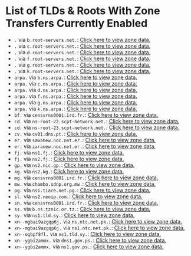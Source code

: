 # List of TLDs & Roots With Zone Transfers Currently Enabled

* `.` via `b.root-servers.net.`: [Click here to view zone data.](archives/root/root.zone)
* `.` via `c.root-servers.net.`: [Click here to view zone data.](archives/root/root.zone)
* `.` via `d.root-servers.net.`: [Click here to view zone data.](archives/root/root.zone)
* `.` via `f.root-servers.net.`: [Click here to view zone data.](archives/root/root.zone)
* `.` via `g.root-servers.net.`: [Click here to view zone data.](archives/root/root.zone)
* `.` via `k.root-servers.net.`: [Click here to view zone data.](archives/root/root.zone)
* `arpa.` via `b.ns.arpa.`: [Click here to view zone data.](archives/arpa/arpa.zone)
* `arpa.` via `c.ns.arpa.`: [Click here to view zone data.](archives/arpa/arpa.zone)
* `arpa.` via `d.ns.arpa.`: [Click here to view zone data.](archives/arpa/arpa.zone)
* `arpa.` via `f.ns.arpa.`: [Click here to view zone data.](archives/arpa/arpa.zone)
* `arpa.` via `g.ns.arpa.`: [Click here to view zone data.](archives/arpa/arpa.zone)
* `arpa.` via `k.ns.arpa.`: [Click here to view zone data.](archives/arpa/arpa.zone)
* `bf.` via `censvrns0001.ird.fr.`: [Click here to view zone data.](archives/bf/bf.zone)
* `cd.` via `ns-root-22.scpt-network.net.`: [Click here to view zone data.](archives/cd/cd.zone)
* `cd.` via `ns-root-23.scpt-network.net.`: [Click here to view zone data.](archives/cd/cd.zone)
* `cv.` via `cv01.dns.pt.`: [Click here to view zone data.](archives/cv/cv.zone)
* `er.` via `sawanew.noc.net.er.`: [Click here to view zone data.](archives/er/er.zone)
* `er.` via `zaranew.noc.net.er.`: [Click here to view zone data.](archives/er/er.zone)
* `fj.` via `ns1.fj.`: [Click here to view zone data.](archives/fj/fj.zone)
* `fj.` via `ns2.fj.`: [Click here to view zone data.](archives/fj/fj.zone)
* `gp.` via `ns2.nic.gp.`: [Click here to view zone data.](archives/gp/gp.zone)
* `kg.` via `ns2.kg.`: [Click here to view zone data.](archives/kg/kg.zone)
* `mg.` via `censvrns0001.ird.fr.`: [Click here to view zone data.](archives/mg/mg.zone)
* `mw.` via `chambo.sdnp.org.mw.`: [Click here to view zone data.](archives/mw/mw.zone)
* `pg.` via `ns1.tiare.net.pg.`: [Click here to view zone data.](archives/pg/pg.zone)
* `sl.` via `ns2.neoip.com.`: [Click here to view zone data.](archives/sl/sl.zone)
* `sn.` via `censvrns0001.ird.fr.`: [Click here to view zone data.](archives/sn/sn.zone)
* `ss.` via `b.ns.tznic.or.tz.`: [Click here to view zone data.](archives/ss/ss.zone)
* `sy.` via `ns1.tld.sy.`: [Click here to view zone data.](archives/sy/sy.zone)
* `xn--mgbai9azgqp6j.` via `ns.ntc.net.pk.`: [Click here to view zone data.](archives/xn--mgbai9azgqp6j/xn--mgbai9azgqp6j.zone)
* `xn--mgbai9azgqp6j.` via `ns1.ntc.net.pk.`: [Click here to view zone data.](archives/xn--mgbai9azgqp6j/xn--mgbai9azgqp6j.zone)
* `xn--ogbpf8fl.` via `ns1.tld.sy.`: [Click here to view zone data.](archives/xn--ogbpf8fl/xn--ogbpf8fl.zone)
* `xn--ygbi2ammx.` via `dns1.gov.ps.`: [Click here to view zone data.](archives/xn--ygbi2ammx/xn--ygbi2ammx.zone)
* `xn--ygbi2ammx.` via `ns1.gov.ps.`: [Click here to view zone data.](archives/xn--ygbi2ammx/xn--ygbi2ammx.zone)
